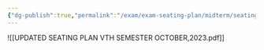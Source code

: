 ```yaml
---
{"dg-publish":true,"permalink":"/exam/exam-seating-plan/midterm/seating-plan-midterm-vth-semester/","dgPassFrontmatter":true}
---
```



![[UPDATED SEATING  PLAN  VTH SEMESTER OCTOBER,2023.pdf]]
